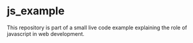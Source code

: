 # js_example
This repository is part of a small live code example explaining the role of javascript in web development.
